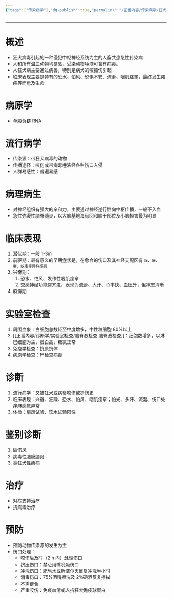 ```yaml
---
{"tags":["传染病学"],"dg-publish":true,"permalink":"/正番内容/传染病学/狂犬病/","dgPassFrontmatter":true}
---
```


---
# 概述
+ 狂犬病毒引起的一种侵犯中枢神经系统为主的人畜共患急性传染病
+ 人和所有温血动物均易感，受染动物唾液可含有病毒。
+ 人狂犬病主要通过病兽，特别是病犬的咬抓伤引起
+ 临床表现主要是特有的恐水、怕风、恐惧不安、流涎、咽肌痉挛，最终发生瘫痪等而危及生命
# 病原学
+ 单股负链 RNA
# 流行病学
+ 传染源：带狂犬病毒的动物
+ 传播途径：咬伤或带病毒唾液经各种伤口入侵
+ 人群易感性：普遍易感
# 病理病生
+ 对神经组织有强大的亲和力，主要通过神经逆行性向中枢传播，一般不入血
+ 急性弥漫性脑脊髓炎，以大脑基地海马回和脑干部位及小脑损害最为明显
# 临床表现
1. 潜伏期：一般 1-3m
2. 前驱期：最有意义的早期症状是，在愈合的伤口及其神经支配区有 `痒、痛、麻、蚁走等异样感觉`
3. 兴奋期：
	1. 恐水、怕风、发作性咽肌痉挛
	2. 交感神经功能常亢进，表现为流涎、大汗、心率快、血压升，但神志清晰
4. 麻痹期
# 实验室检查
1. 周围血象：白细胞总数轻至中度增多，中性粒细胞 80%以上
2. [[正番内容/诊断学/实验室检查/脑脊液检查\|脑脊液检查]]：细胞数增多，以淋巴细胞为主，蛋白高，糖氯正常
3. 免疫学检查：抗原抗体
4. 病原学检查：尸检查病毒
# 诊断
1. 流行病学：又被狂犬或病畜咬伤或抓伤史
2. 临床表现：兴奋、狂躁、恐水、怕风、咽肌痉挛；怕光、多汗、流涎、伤口处痒麻感觉异常
3. 体检：扇风试验、饮水试验阳性
# 鉴别诊断
1. 破伤风
2. 病毒性脑膜脑炎
3. 类狂犬性癔病
# 治疗
+ 对症支持治疗
+ 抗病毒治疗
# 预防
+ 预防动物传染源的发生为主
+ 伤口处理：
	+ 咬伤后及时（2 h 内）处理伤口
	+ 挤压伤口：禁忌用嘴吮吸伤口
	+ 冲洗伤口：肥皂水或新洁尔灭反复冲洗半小时
	+ 消毒伤口：75%酒精擦洗及 2%碘酒反复擦拭
	+ 不需缝合
	+ 严重咬伤：免疫血清或人抗狂犬免疫球蛋白